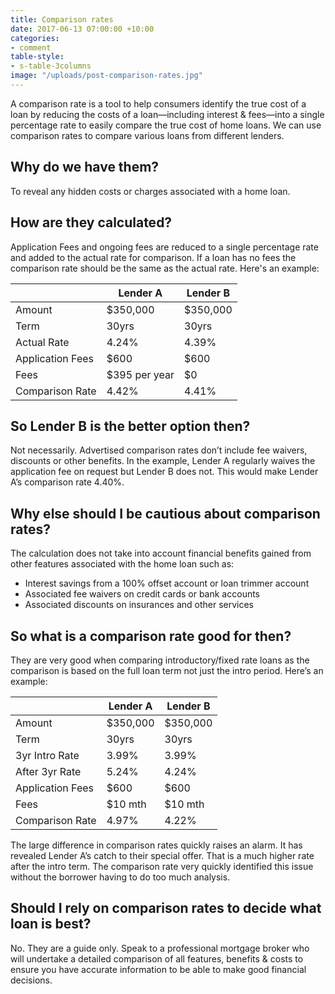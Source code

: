 ```yaml
---
title: Comparison rates
date: 2017-06-13 07:00:00 +10:00
categories:
- comment
table-style:
- s-table-3columns
image: "/uploads/post-comparison-rates.jpg"
---
```


A comparison rate is a tool to help consumers identify the true cost of a loan by reducing the costs of a loan—including interest & fees—into a single percentage rate to easily compare the true cost of home loans.  We can use comparison rates to compare various loans from different lenders. 

## Why do we have them?
To reveal any hidden costs or charges associated with a home loan. 

## How are they calculated?
Application Fees and ongoing fees are reduced to a single percentage rate and added to the actual rate for comparison. If a loan has no fees the comparison rate should be the same as the actual rate. Here's an example:

|                  | Lender A      | Lender B |
| ---------------- | ------------- | -------- |
| Amount           | $350,000      | $350,000 |
| Term             | 30yrs         | 30yrs    |
| Actual Rate      | 4.24%         | 4.39%    |
| Application Fees | $600          | $600     |
| Fees             | $395 per year | $0       |
| Comparison Rate  | 4.42%         | 4.41%    |


## So Lender B is the better option then?
Not necessarily.  Advertised comparison rates don’t include fee waivers, discounts or other benefits. In the example, Lender A regularly waives the application fee on request but Lender B does not.  This would make Lender A’s comparison rate 4.40%.

## Why else should I be cautious about comparison rates?
The calculation does not take into account financial benefits gained from other features associated with the home loan such as:
- Interest savings from a 100% offset account or loan trimmer account
- Associated fee waivers on credit cards or bank accounts
- Associated discounts on insurances and other services

## So what is a comparison rate good for then?
They are very good when comparing introductory/fixed rate loans as the comparison is based on the full loan term not just the intro period.  Here’s an example:

|                  | Lender A | Lender B |
| ---------------- | -------- | -------- |
| Amount           | $350,000 | $350,000 |
| Term             | 30yrs    | 30yrs    |
| 3yr Intro Rate   | 3.99%    | 3.99%    |
| After 3yr Rate   | 5.24%    | 4.24%    |
| Application Fees | $600     | $600     |
| Fees             | $10 mth  | $10 mth  |
| Comparison Rate  | 4.97%    | 4.22%    |


The large difference in comparison rates quickly raises an alarm. It has revealed Lender A’s catch to their special offer.  That is a much higher rate after the intro term.  The comparison rate very quickly identified this issue without the borrower having to do too much analysis.

## Should I rely on comparison rates to decide what loan is best? 
No.  They are a guide only.  Speak to a professional mortgage broker who will undertake a detailed comparison of all features, benefits & costs to ensure you have accurate information to be able to make good financial decisions.
